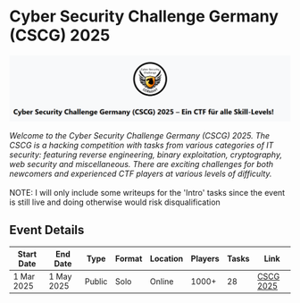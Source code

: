 # Cyber Security Challenge Germany (CSCG) 2025

![CSCG](cscg.png)

*Welcome to the Cyber Security Challenge Germany (CSCG) 2025. The CSCG is a hacking competition with tasks from various categories of IT security: featuring reverse engineering, binary exploitation, cryptography, web security and miscellaneous. There are exciting challenges for both newcomers and experienced CTF players at various levels of difficulty.*<br>
<br>
NOTE: I will only include some writeups for the 'Intro' tasks since the event is still live and doing otherwise would risk disqualification
## Event Details
| Start Date | End Date | Type | Format | Location | Players | Tasks | Link |
|-----------|----------|----------|----------|----------|---------|---------|---------|
| 1 Mar 2025 | 1 May 2025 | Public | Solo | Online | 1000+ | 28 | [CSCG 2025](https://play.cscg.live/) |
